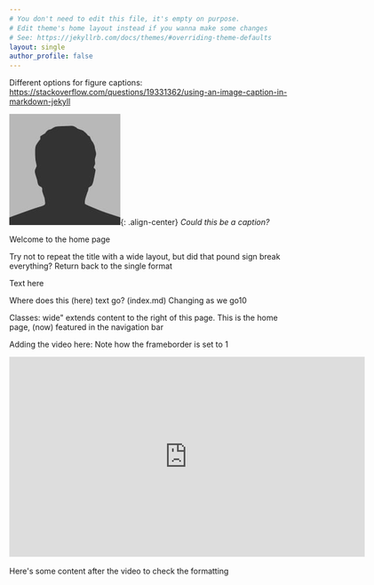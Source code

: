 ```yaml
---
# You don't need to edit this file, it's empty on purpose.
# Edit theme's home layout instead if you wanna make some changes
# See: https://jekyllrb.com/docs/themes/#overriding-theme-defaults
layout: single
author_profile: false
---
```


Different options for figure captions: https://stackoverflow.com/questions/19331362/using-an-image-caption-in-markdown-jekyll

![image-center](assets/images/bio-photo.jpg){: .align-center}
*Could this be a caption?*

Welcome to the home page

Try not to repeat the title with a wide layout, but did that pound sign break everything? Return back to the single format

<div class="testBreak"> Text here </div>

Where does this (here) text go? (index.md) Changing as we go10

Classes: wide" extends content to the right of this page. This is the home page, (now) featured in the navigation bar

Adding the video here: 
Note how the frameborder is set to 1

<iframe width="640" height="360" src="https://www.youtube-nocookie.com/embed/l2Of1-d5E5o?start=210" frameborder="0" allowfullscreen></iframe>

Here's some content after the video to check the formatting
